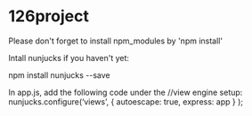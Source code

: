 # 126project

Please don't forget to install npm_modules by 'npm install'

Intall nunjucks if you haven't yet:

 npm install nunjucks --save
 
 In app.js, add the following code under the //view engine setup:
    nunjucks.configure(‘views’, {
      autoescape: true,
      express: app
      }
    );
